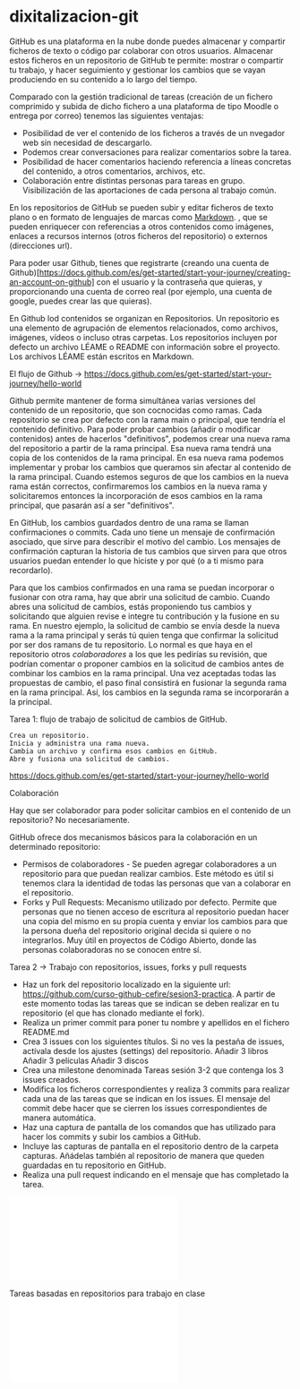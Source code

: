 # dixitalizacion-git

GitHub es una plataforma en la nube donde puedes almacenar y compartir ficheros de texto o código par colaborar con otros usuarios. Almacenar estos ficheros en un repositorio de GitHub te permite: mostrar o compartir tu trabajo, y hacer seguimiento y gestionar los cambios que se vayan produciendo en su contenido a lo largo del tiempo.

Comparado con la gestión tradicional de tareas (creación de un fichero comprimido y subida de dicho fichero a una plataforma de tipo Moodle o entrega por correo) tenemos las siguientes ventajas:

- Posibilidad de ver el contenido de los ficheros a través de un nvegador web sin necesidad de descargarlo.
- Podemos crear conversaciones para realizar comentarios sobre la tarea.
- Posibilidad de hacer comentarios haciendo referencia a líneas concretas del contenido, a otros comentarios, archivos, etc.
- Colaboración entre distintas personas para tareas en grupo. Visibilización de las aportaciones de cada persona al trabajo común.

En los repositorios de GitHub se pueden subir y editar ficheros de texto plano o en formato de lenguajes de marcas como [Markdown](https://markdownlivepreview.com/). , que se pueden enriquecer con referencias a otros contenidos como imágenes, enlaces a recursos internos (otros ficheros del repositorio) o externos (direcciones url). 

Para poder usar Github, tienes que registrarte (creando una cuenta de Github)[https://docs.github.com/es/get-started/start-your-journey/creating-an-account-on-github] con el usuario y la contraseña que quieras, y proporcionando una cuenta de correo real (por ejemplo, una cuenta de google, puedes crear las que quieras).

En Github lod contenidos se organizan en Repositorios. Un repositorio es una elemento de agrupación de elementos relacionados, como archivos, imágenes, vídeos o incluso otras carpetas. Los repositorios incluyen por defecto un archivo LÉAME o README con información sobre el proyecto. Los archivos LÉAME están escritos en Markdown. 

El flujo de Github  ->  https://docs.github.com/es/get-started/start-your-journey/hello-world

Github permite mantener de forma simultánea varias versiones del contenido de un repositorio, que son cocnocidas como ramas. Cada repositorio se crea por defecto con la rama main o principal, que tendría el contenido definitivo. Para poder probar cambios (añadir o modificar contenidos) antes de hacerlos "definitivos", podemos crear una nueva rama del repositorio a partir de la rama principal. Esa nueva rama tendrá una copia de los contenidos de la rama principal. En esa nueva rama podemos implementar y probar los cambios que queramos sin afectar al contenido de la rama principal. Cuando estemos seguros de que los cambios en la nueva rama están correctos, confirmaremos los cambios en la nueva rama y solicitaremos entonces la incorporación de esos cambios en la rama principal, que pasarán así a ser "definitivos".

En GitHub, los cambios guardados dentro de una rama se llaman confirmaciones o commits. Cada uno tiene un mensaje de confirmación asociado, que sirve para describir el motivo del cambio. Los mensajes de confirmación capturan la historia de tus cambios que sirven para que otros usuarios puedan entender lo que hiciste y por qué (o a ti mismo para recordarlo).

Para que los cambios confirmados en una rama se puedan incorporar o fusionar con otra rama, hay que abrir una solicitud de cambio. Cuando abres una solicitud de cambios, estás proponiendo tus cambios y solicitando que alguien revise e integre tu contribución y la fusione en su rama.
En nuestro ejemplo, la solicitud de cambio se envía desde la nueva rama a la rama principal y serás tú quien tenga que confirmar la solicitud por ser dos ramans de tu repositorio. Lo normal es que haya en el repositorio otros _colaboradores_ a los que les pedirías su revisión, que podrían comentar o proponer cambios en la solicitud de cambios antes de combinar los cambios en la rama principal.
Una vez aceptadas todas las propuestas de cambio, el paso final consistirá en fusionar la segunda rama en la rama principal. Así, los cambios en la segunda rama se incorporarán a la principal.

Tarea 1: flujo de trabajo de solicitud de cambios de GitHub.

    Crea un repositorio.
    Inicia y administra una rama nueva.
    Cambia un archivo y confirma esos cambios en GitHub.
    Abre y fusiona una solicitud de cambios.


https://docs.github.com/es/get-started/start-your-journey/hello-world

Colaboración

Hay que ser colaborador para poder solicitar cambios en el contenido de un repositorio? No necesariamente.

GitHub ofrece dos mecanismos básicos para la colaboración en un determinado repositorio:

- Permisos de colaboradores - Se pueden agregar colaboradores a un repositorio para que puedan realizar cambios. Este método es útil si tenemos clara la identidad de todas las personas que van a colaborar en el repositorio.
- Forks y Pull Requests: Mecanismo utilizado por defecto. Permite que personas que no tienen acceso de escritura al repositorio puedan hacer una copia del mismo en su propia cuenta y enviar los cambios para que la persona dueña del repositorio original decida si quiere o no integrarlos. Muy útil en proyectos de Código Abierto, donde las personas colaboradoras no se conocen entre sí.
   

Tarea 2 ->  Trabajo con repositorios, issues, forks y pull requests

- Haz un fork del repositorio localizado en la siguiente url: https://github.com/curso-github-cefire/sesion3-practica. A partir de este momento todas las tareas que se indican se deben realizar en tu repositorio (el que has clonado mediante el fork).
- Realiza un primer commit para poner tu nombre y apellidos en el fichero README.md
- Crea 3 issues con los siguientes títulos. Si no ves la pestaña de issues, actívala desde los ajustes (settings) del repositorio.
            Añadir 3 libros
            Añadir 3 películas
            Añadir 3 discos
- Crea una milestone denominada Tareas sesión 3-2 que contenga los 3 issues creados.
- Modifica los ficheros correspondientes y realiza 3 commits para realizar cada una de las tareas que se indican en los issues. El mensaje del commit debe hacer que se cierren los issues correspondientes de manera automática.
- Haz una captura de pantalla de los comandos que has utilizado para hacer los commits y subir los cambios a GitHub.
- Incluye las capturas de pantalla en el repositorio dentro de la carpeta capturas. Añádelas también al repositorio de manera que queden guardadas en tu repositorio en GitHub.
- Realiza una pull request indicando en el mensaje que has completado la tarea.


![Tarea Website](Website.md)

Tareas basadas en repositorios para trabajo en clase 
![Utilidades dos repo para traballar nas aulas](Traballo_aulas_repos.md)   

